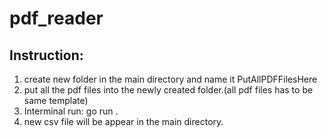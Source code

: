 # pdf_reader

## Instruction:
1. create new folder in the main directory and name it PutAllPDFFilesHere
2. put all the pdf files into the newly created folder.(all pdf files has to be same template)
3. Interminal run: go run .
4. new csv file will be appear in the main directory.
